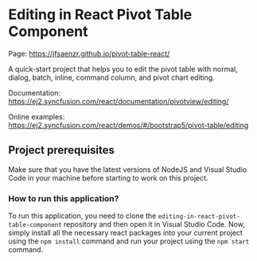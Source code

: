 # Editing in React Pivot Table Component

Page: https://jfsaenzr.github.io/pivot-table-react/

A quick-start project that helps you to edit the pivot table with normal, dialog, batch, inline, command column, and pivot chart editing.

Documentation: https://ej2.syncfusion.com/react/documentation/pivotview/editing/

Online examples: https://ej2.syncfusion.com/react/demos/#/bootstrap5/pivot-table/editing

## Project prerequisites

Make sure that you have the latest versions of NodeJS and Visual Studio Code in your machine before starting to work on this project.

### How to run this application?

To run this application, you need to clone the `editing-in-react-pivot-table-component` repository and then open it in Visual Studio Code. Now, simply install all the necessary react packages into your current project using the `npm install` command and run your project using the `npm start` command.
